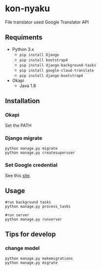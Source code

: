 # kon-nyaku
File translator used Google Translator API

## Requiments
- Python 3.x
    - `pip install Django`
    - `pip install bootstrap4`
    - `pip install django-background-tasks`
    - `pip install google-cloud-translate`
    - `pip install django-bootstrap4`
- Okapi
  - Java 1.8

## Installation
### Okapi
Set the PATH
### Django migrate
```
python manage.py migrate
python manage.py createsuperuser
```
### Set Google credential
See this [site](https://cloud.google.com/translate/docs/quickstart-client-libraries).

## Usage
```
#run background tasks
python manage.py process_tasks

#run server
python manage.py runserver
```
## Tips for develop
### change model
```
python manage.py makemigrations
python manage.py migrate
```

